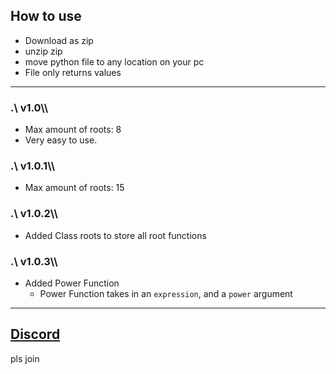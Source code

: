 ## How to use
* Download as zip
* unzip zip
* move python file to any location on your pc
* File only returns values
---

### __.\ v1.0\\\\__

* Max amount of roots: 8
* Very easy to use.

### __.\ v1.0.1\\\\__
* Max amount of roots: 15

### __.\ v1.0.2\\\\__
* Added Class roots to store all root functions

### __.\ v1.0.3\\\\__
* Added Power Function
    * Power Function takes in an ```expression```, and a ```power``` argument
---

## [Discord](https://discord.gg/5sAd4mQvRZ)
pls join